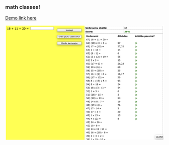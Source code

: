 ### math classes!

[Demo link here](https://agrism.github.io/math-classes/)

![Screenshot](/img/math-classes-screenshot.png)